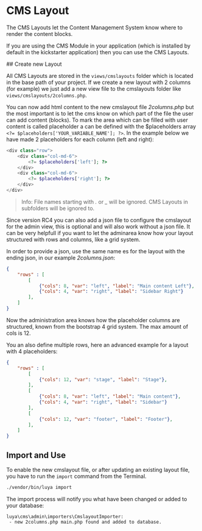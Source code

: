 # CMS Layout

The CMS Layouts let the Content Management System know where to render the content blocks.

If you are using the CMS Module in your application (which is installed by default in the kickstarter application) then you can use the CMS Layouts.

## Create new Layout

All CMS Layouts are stored in the `views/cmslayouts` folder which is located in the base path of your project. If we create a new layout with 2 columns (for example) we just add a new view file to the cmslayouts folder like `views/cmslayouts/2columns.php`.

You can now add html content to the new cmslayout file *2columns.php* but the most important is to let the cms know on which part of the file the user can add content (blocks). To mark the area which can be filled with user content is called placeholder a can be defined with the $placeholders array `<?= $placeholders['YOUR_VARIABLE_NAME']; ?>`. In the example below we have made 2 placeholders for each column (left and right):

```php
<div class="row">
    <div class="col-md-6">
        <?= $placeholders['left']; ?>
    </div>
    <div class="col-md-6">
        <?= $placeholders['right']; ?>
    </div>
</div>
```

> Info: File names starting with *.* or *_* will be ignored. CMS Layouts in subfolders will be ignored to.

Since version RC4 you can also add a json file to configure the cmslayout for the admin view, this is optional and will also work without a json file. It can be very helpfull if you want to let the adminarea know how your layout structured with rows and columns, like a grid system.

In order to provide a json, use the same name es for the layout with the ending json, in our example *2columns.json*:

```json
{
	"rows" : [
	    [
	        {"cols": 8, "var": "left", "label": "Main content Left"},
	        {"cols": 4, "var": "right", "label": "Sidebar Right"}
	    ],
	]
}
```

Now the administration area knows how the placeholder columns are structured, known from the bootstrap 4 grid system. The max amount of cols is 12.

You an also define multiple rows, here an advanced example for a layout with 4 placeholders:

```json
{
	"rows" : [
		[
			{"cols": 12, "var": "stage", "label": "Stage"},
		],
	    [
	        {"cols": 8, "var": "left", "label": "Main content"},
	        {"cols": 4, "var": "right", "label": "Sidebar"}
	    ],
	    [
			{"cols": 12, "var": "footer", "label": "Footer"},
		],
	]
}
```

## Import and Use

To enable the new cmslayout file, or after updating an existing layout file, you have to run the `import` command from the Terminal.

```sh
./vendor/bin/luya import
```

The import process will notify you what have been changed or added to your database:

```
luya\cms\admin\importers\CmslayoutImporter:
 - new 2columns.php main.php found and added to database.
```
